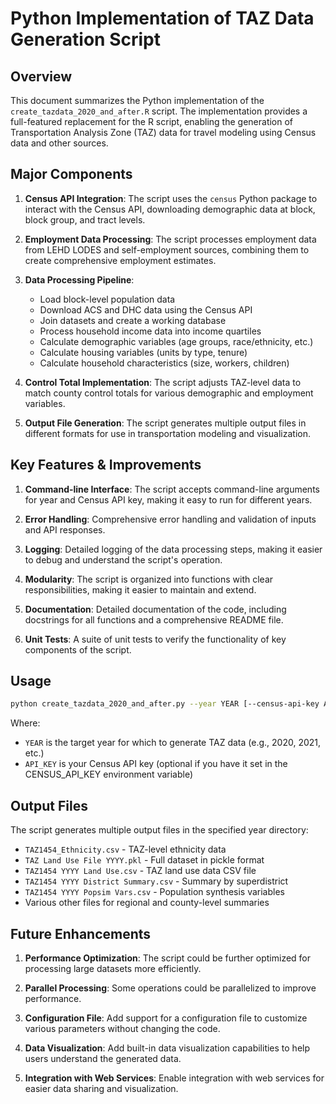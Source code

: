 # Python Implementation of TAZ Data Generation Script

## Overview

This document summarizes the Python implementation of the `create_tazdata_2020_and_after.R` script. The implementation provides a full-featured replacement for the R script, enabling the generation of Transportation Analysis Zone (TAZ) data for travel modeling using Census data and other sources.

## Major Components

1. **Census API Integration**: The script uses the `census` Python package to interact with the Census API, downloading demographic data at block, block group, and tract levels.

2. **Employment Data Processing**: The script processes employment data from LEHD LODES and self-employment sources, combining them to create comprehensive employment estimates.

3. **Data Processing Pipeline**:
   - Load block-level population data
   - Download ACS and DHC data using the Census API
   - Join datasets and create a working database
   - Process household income data into income quartiles
   - Calculate demographic variables (age groups, race/ethnicity, etc.)
   - Calculate housing variables (units by type, tenure)
   - Calculate household characteristics (size, workers, children)

4. **Control Total Implementation**: The script adjusts TAZ-level data to match county control totals for various demographic and employment variables.

5. **Output File Generation**: The script generates multiple output files in different formats for use in transportation modeling and visualization.

## Key Features & Improvements

1. **Command-line Interface**: The script accepts command-line arguments for year and Census API key, making it easy to run for different years.

2. **Error Handling**: Comprehensive error handling and validation of inputs and API responses.

3. **Logging**: Detailed logging of the data processing steps, making it easier to debug and understand the script's operation.

4. **Modularity**: The script is organized into functions with clear responsibilities, making it easier to maintain and extend.

5. **Documentation**: Detailed documentation of the code, including docstrings for all functions and a comprehensive README file.

6. **Unit Tests**: A suite of unit tests to verify the functionality of key components of the script.

## Usage

```bash
python create_tazdata_2020_and_after.py --year YEAR [--census-api-key API_KEY]
```

Where:
- `YEAR` is the target year for which to generate TAZ data (e.g., 2020, 2021, etc.)
- `API_KEY` is your Census API key (optional if you have it set in the CENSUS_API_KEY environment variable)

## Output Files

The script generates multiple output files in the specified year directory:
- `TAZ1454_Ethnicity.csv` - TAZ-level ethnicity data
- `TAZ Land Use File YYYY.pkl` - Full dataset in pickle format
- `TAZ1454 YYYY Land Use.csv` - TAZ land use data CSV file
- `TAZ1454 YYYY District Summary.csv` - Summary by superdistrict
- `TAZ1454 YYYY Popsim Vars.csv` - Population synthesis variables
- Various other files for regional and county-level summaries

## Future Enhancements

1. **Performance Optimization**: The script could be further optimized for processing large datasets more efficiently.

2. **Parallel Processing**: Some operations could be parallelized to improve performance.

3. **Configuration File**: Add support for a configuration file to customize various parameters without changing the code.

4. **Data Visualization**: Add built-in data visualization capabilities to help users understand the generated data.

5. **Integration with Web Services**: Enable integration with web services for easier data sharing and visualization. 